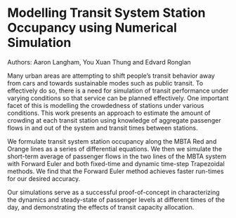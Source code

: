 # Modelling Transit System Station Occupancy using Numerical Simulation

Authors: Aaron Langham, You Xuan Thung and Edvard Ronglan

Many urban areas are attempting to shift people’s transit behavior away from cars and towards sustainable modes such as public transit. To effectively do so, there is a need for simulation of transit performance under varying conditions so that service can be planned effectively. One important facet of this is modelling the crowdedness of stations under various conditions. This work presents an approach to estimate the amount of crowding at each transit station using knowledge of aggregate passenger flows in and out of the system and transit times between stations.

We formulate transit system station occupancy along the MBTA Red and Orange lines as a series of differential equations. We then we simulate the short-term average of passenger flows in the two lines of the MBTA system with Forward Euler and both fixed-time and dynamic time-step Trapezoidal methods. We find that the Forward Euler method achieves faster run-times for our desired accuracy.

Our simulations serve as a successful proof-of-concept in characterizing the dynamics and steady-state of passenger levels at different times of the day, and demonstrating the effects of transit capacity allocation.
